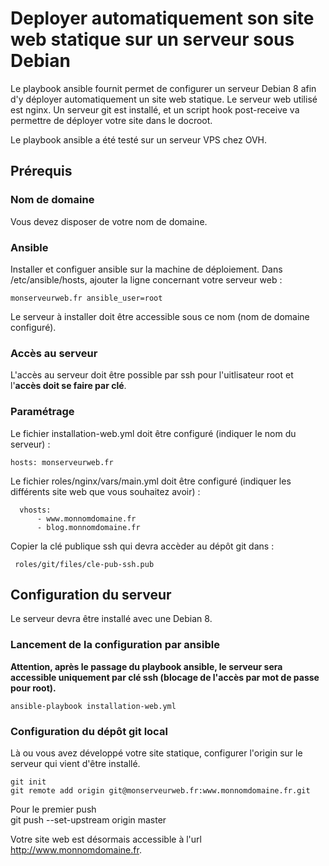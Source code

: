 # Deployer automatiquement son site web statique sur un serveur sous Debian

Le playbook ansible fournit permet de configurer un serveur
Debian 8 afin d'y déployer automatiquement un site web statique.
Le serveur web utilisé est nginx.
Un serveur git est installé, et un script hook post-receive 
va permettre de déployer votre site dans le docroot.

Le playbook ansible a été testé sur un serveur VPS chez OVH.

## Prérequis

### Nom de domaine

Vous devez disposer de votre nom de domaine.

### Ansible

Installer et configuer ansible sur la machine de déploiement.
Dans /etc/ansible/hosts, ajouter la ligne 
concernant votre serveur web :

    monserveurweb.fr ansible_user=root

Le serveur à installer doit être accessible sous ce nom
(nom de domaine configuré).

### Accès au serveur

L'accès au serveur doit être possible par ssh 
pour l'uitlisateur root et l'**accès doit se faire par clé**.

### Paramétrage

Le fichier installation-web.yml doit être configuré (indiquer le 
nom du serveur) :

    hosts: monserveurweb.fr

Le fichier roles/nginx/vars/main.yml doit être configuré 
(indiquer les différents site web que vous souhaitez avoir) :

      vhosts:
          - www.monnomdomaine.fr 
          - blog.monnomdomaine.fr

Copier la clé publique ssh qui devra accèder au dépôt git dans :

     roles/git/files/cle-pub-ssh.pub

## Configuration du serveur

Le serveur devra être installé avec une Debian 8.

### Lancement de la configuration par ansible

**Attention, après le passage du playbook ansible, le serveur
sera accessible uniquement par clé ssh
(blocage de l'accès par mot de passe pour root).**

    ansible-playbook installation-web.yml


### Configuration du dépôt git local

Là ou vous avez développé votre site statique, configurer 
l'origin sur le serveur qui vient d'être installé.

    git init
    git remote add origin git@monserveurweb.fr:www.monnomdomaine.fr.git

Pour le premier push     
    git push --set-upstream origin master


Votre site web est désormais accessible à l'url http://www.monnomdomaine.fr.



